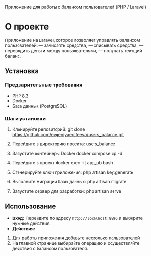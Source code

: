 
Приложение для работы с балансом пользователей (PHP / Laravel)

# О проекте
Приложение на Laravel, которое позволяет управлять балансом пользователей:
— зачислять средства,
— списывать средства,
— переводить деньги между пользователями,
— получать текущий баланс.

## Установка

### Предварительные требования

*   PHP 8.3
*   Docker
*   База данных (PostgreSQL)

### Шаги установки

1.  Клонируйте репозиторий:
    git clone https://github.com/evgeniyaerofeeva/users_balance.git

2.  Перейдите в директорию проекта:
    users_balance

3.  Запустите контейнеры Docker
    docker compose up -d

4.  Перейдите в проект
    docker exec -it app_ub bash

6.  Сгенерируйте ключ приложения:
    php artisan key:generate

8.  Выполните миграции базы данных:
    php artisan migrate

10. Запустите сервер для разработки:
    php artisan serve

## Использование

*   **Вход:** Перейдите по адресу `http://localhost:8896` и выберите нужные действия.
*   **Действия:**
1. Для работы приложения добавьте несколько пользователей
2. На главной странице выбирайте операцию и осуществляйте действия с балансом пользователя.

